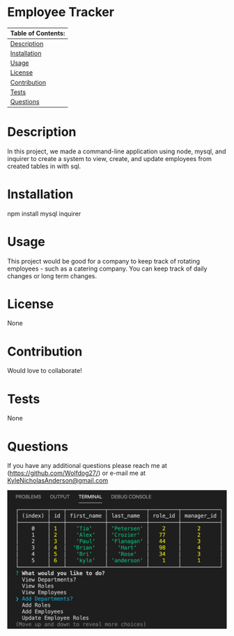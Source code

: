 # Employee Tracker

Table of Contents: |
------------- |
[Description](#description)|
[Installation](#installation)|
[Usage](#usage)|
[License](#license)|
[Contribution](#contribution)|
[Tests](#tests)|
[Questions](#questions)|

# Description
In this project, we made a command-line application using node, mysql, and inquirer to create a system to view, create, and update employees from created tables in with sql.

# Installation
npm install mysql inquirer

# Usage
This project would be good for a company to keep track of rotating employees - such as a catering company.  You can keep track of daily changes or long term changes.

# License
None

# Contribution
Would love to collaborate!

# Tests
None

# Questions
If you have any additional questions please reach me at (https://github.com/Wolfdog27/) or e-mail me at KyleNicholasAnderson@gmail.com

![Screenshot](screenshot.png)
